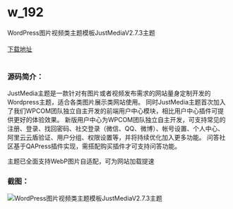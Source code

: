 # w_192
WordPress图片视频类主题模板JustMediaV2.7.3主题
<br/></br>
[下载地址](https://www.uuid2.com/192.html "下载地址")
<br/></br>
<h3>源码简介：</h3>
<p>JustMedia主题是一款针对有图片或者视频发布需求的网站量身定制开发的Wordpress主题，适合各类图片展示类网站使用。
同时JustMedia主题首次加入了我们WPCOM团队独立自主开发的前端用户中心模块，相比用户中心插件可提供更好的体验效果。
新版用户中心为WPCOM团队独立自主开发，可支持常见的注册、登录、找回密码、社交登录（微信、QQ、微博）、帐号设置、个人中心、阿里云云盾验证、用户分组、权限设置等，并将持续优化加入更多功能。
问答社区基于QAPress插件实现，需搭配购买插件才可支持问答功能。<p>
<p>主题已全面支持WebP图片自适配，可为网站加载提速<p>
<h3>截图：</h3>
<img src="https://www.uuid2.com/wp-content/uploads/img/202105/72e1df1755.jpg" alt="WordPress图片视频类主题模板JustMediaV2.7.3主题">
